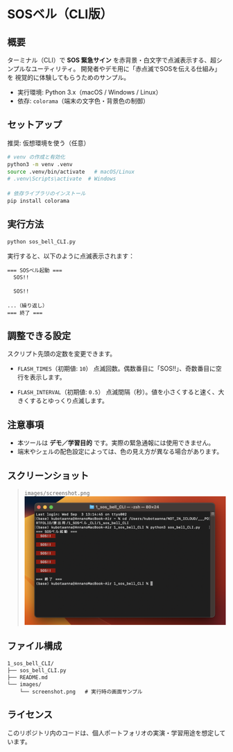 # SOSベル（CLI版）

##  概要
ターミナル（CLI）で **SOS 緊急サイン** を赤背景・白文字で点滅表示する、超シンプルなユーティリティ。
開発者やデモ用に「赤点滅でSOSを伝える仕組み」を 視覚的に体験してもらうためのサンプル。

- 実行環境: Python 3.x（macOS / Windows / Linux）
- 依存: `colorama`（端末の文字色・背景色の制御）


## セットアップ
推奨: 仮想環境を使う（任意）

```bash
# venv の作成と有効化
python3 -m venv .venv
source .venv/bin/activate   # macOS/Linux
# .venv\Scripts\activate  # Windows

# 依存ライブラリのインストール
pip install colorama
```


##  実行方法
```bash
python sos_bell_CLI.py
```

実行すると、以下のように点滅表示されます：

```
=== SOSベル起動 ===
  SOS!!  
         
  SOS!!  
         
...（繰り返し）
=== 終了 ===
```


## 調整できる設定
スクリプト先頭の定数を変更できます。

- `FLASH_TIMES`（初期値: `10`）  点滅回数。偶数番目に「SOS!!」、奇数番目に空行を表示します。

- `FLASH_INTERVAL`（初期値: `0.5`）  点滅間隔（秒）。値を小さくすると速く、大きくするとゆっくり点滅します。


## 注意事項
- 本ツールは **デモ／学習目的** です。実際の緊急通報には使用できません。  
- 端末やシェルの配色設定によっては、色の見え方が異なる場合があります。


## スクリーンショット
> `images/screenshot.png` 
![screenshot](images/screenshot.png)


## ファイル構成
```
1_sos_bell_CLI/
├── sos_bell_CLI.py
├── README.md
└── images/
    └── screenshot.png   # 実行時の画面サンプル
```

## ライセンス
このリポジトリ内のコードは、個人ポートフォリオの実演・学習用途を想定しています。
